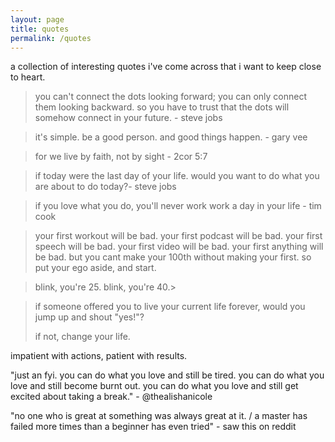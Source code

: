 ```yaml
---
layout: page
title: quotes
permalink: /quotes
---
```

a collection of interesting quotes i've come across that i want to keep close to heart.

> you can't connect the dots looking forward; you can only connect them looking backward. so you have to trust that the dots will somehow connect in your future. - steve jobs

> it's simple. be a good person. and good things happen. - gary vee

> for we live by faith, not by sight - 2cor 5:7

> if today were the last day of your life. would you want to do what you are about to do today?- steve jobs

> if you love what you do, you'll never work work a day in your life - tim cook

> your first workout will be bad. your first podcast will be bad. your first speech will be bad. your first video will be bad. your first anything will be bad. but you cant make your 100th without making your first. so put your ego aside, and start.

>  blink, you're 25. blink, you're 40.>  


> if someone offered you to live your current life forever, would you jump up and shout "yes!"?
> 
> if not, change your life.

impatient with actions, patient with results.

"just an fyi. you can do what you love and still be tired. you can do what you love and still become burnt out. you can do what you love and still get excited about taking a break." - @thealishanicole

"no one who is great at something was always great at it.
/ a master has failed more times than a beginner has even tried" - saw this on reddit

